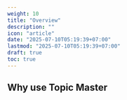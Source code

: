 ```yaml
---
weight: 10
title: "Overview"
description: ""
icon: "article"
date: "2025-07-10T05:19:39+07:00"
lastmod: "2025-07-10T05:19:39+07:00"
draft: true
toc: true
---
```


## Why use Topic Master